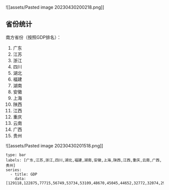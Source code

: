 
![[assets/Pasted image 20230430200218.png]]

## 省份统计

南方省份（按照GDP排名）：
1. 广东
2. 江苏
3. 浙江
4. 四川
5. 湖北
6. 福建
7. 湖南
8. 安徽
9. 上海
10. 陕西
11. 江西
12. 重庆
13. 云南
14. 广西
15. 贵州

![[assets/Pasted image 20230430201518.png]]

```chart
type: bar
labels: [广东,江苏,浙江,四川,湖北,福建,湖南,安徽,上海,陕西,江西,重庆,云南,广西,贵州]
series:
  - title: GDP
    data: [129118,122875,77715,56749,53734,53109,48670,45045,44652,32772,32074,29129,28954,26300,20164]
```

